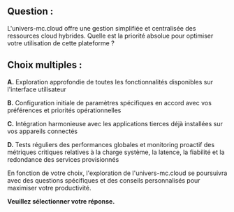 ##  Question : 

L'univers-mc.cloud offre une gestion simplifiée et centralisée des ressources cloud hybrides.  Quelle est la priorité absolue pour optimiser votre utilisation de cette plateforme ?

##  Choix multiples :

**A.** Exploration approfondie de toutes les fonctionnalités disponibles sur l'interface utilisateur

**B.** Configuration initiale de paramètres spécifiques en accord avec vos préférences et priorités opérationnelles

**C.** Intégration harmonieuse avec les applications tierces déjà installées sur vos appareils connectés

**D.** Tests réguliers des performances globales et monitoring proactif des métriques critiques relatives à la charge système, la latence, la fiabilité et la redondance des services provisionnés


En fonction de votre choix, l'exploration de l'univers-mc.cloud se poursuivra avec des questions spécifiques et des conseils personnalisés pour maximiser votre productivité.  

**Veuillez sélectionner votre réponse.** 
